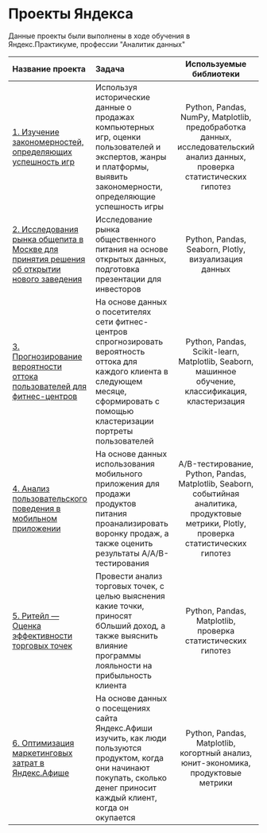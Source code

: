 # Проекты Яндекса

Данные проекты были выполнены в ходе обучения в Яндекс.Практикуме, профессии "Аналитик данных"

| Название проекта            | Задача                                                     | Используемые библиотеки          |
| :----------------------     | :----------------------------------------------------------|:--------------------------------:|
| [1. Изучение закономерностей, определяющих успешность игр](https://github.com/lazkvx/Yandex_projects/tree/master/computer_games) | Используя исторические данные о продажах компьютерных игр, оценки пользователей и экспертов, жанры и платформы, выявить закономерности, определяющие успешность игры | Python, Pandas, NumPy, Matplotlib, предобработка данных, исследовательский анализ данных, проверка статистических гипотез | 
| [2. Исследования рынка общепита в Москве для принятия решения об открытии нового заведения](https://github.com/lazkvx/Yandex_projects/tree/master/Moscow_public_cafetering) | Исследование рынка общественного питания на основе открытых данных, подготовка презентации для инвесторов| Python, Pandas, Seaborn, Plotly, визуализация данных|
| [3. Прогнозирование вероятности оттока пользователей для фитнес-центров](https://github.com/lazkvx/Yandex_projects/tree/master/gym_fitness) | На основе данных о посетителях сети фитнес-центров спрогнозировать вероятность оттока для каждого клиента в следующем месяце, сформировать с помощью кластеризации портреты пользователей| Python, Pandas, Scikit-learn, Matplotlib, Seaborn, машинное обучение, классификация, кластеризация|
| [4. Анализ пользовательского поведения в мобильном приложении](https://github.com/lazkvx/Yandex_projects/tree/master/mobile_aplication)| На основе данных использования мобильного приложения для продажи продуктов питания проанализировать воронку продаж, а также оценить результаты A/A/B-тестирования | A/B-тестирование, Python, Pandas, Matplotlib, Seaborn, событийная аналитика, продуктовые метрики, Plotly, проверка статистических гипотез  |
| [5. Ритейл — Оценка эффективности торговых точек](https://github.com/lazkvx/Yandex_projects/tree/master/retail) | Провести анализ торговых точек, с целью выяснения какие точки, приносят бОльший доход, а также выяснить влияние программы лояльности на прибыльность клиента|Python, Pandas, Matplotlib, проверка статистических гипотез|
| [6. Оптимизация маркетинговых затрат в Яндекс.Афише](https://github.com/lazkvx/Yandex_projects/tree/master/yandex_afisha)| На основе данных о посещениях сайта Яндекс.Афиши изучить, как люди пользуются продуктом, когда они начинают покупать, сколько денег приносит каждый клиент, когда он окупается| Python, Pandas, Matplotlib, когортный анализ, юнит-экономика, продуктовые метрики|


